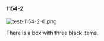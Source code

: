 #### 1154-2
![test-1154-2-0.png](https://github.com/lil-lab/nlvr/raw/master/nlvr/test/images/6/test-1154-2-0.png "test-1154-2-0.png")

There is a box with three black items.